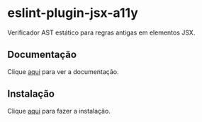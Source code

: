 # eslint-plugin-jsx-a11y

Verificador AST estático para regras antigas em elementos JSX.

## Documentação

Clique [aqui](https://github.com/evcohen/eslint-plugin-jsx-a11y) para ver a documentação.

## Instalação

Clique [aqui](https://www.npmjs.com/package/eslint-plugin-jsx-a11y) para fazer a instalação.
